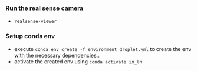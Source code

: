 ### Run the real sense camera

- `realsense-viewer`

### Setup conda env
- execute `conda env create -f environment_droplet.yml` to create the env with the necessary dependencies..
- activate the created env using `conda activate im_ln`